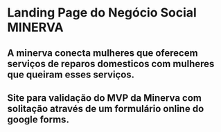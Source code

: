 # Landing Page do Negócio Social MINERVA
## A minerva conecta mulheres que oferecem serviços de reparos domesticos com mulheres que queiram esses serviços.

## Site para validação do MVP da Minerva com solitação através de um formulário online do google forms.